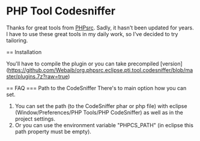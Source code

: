 PHP Tool Codesniffer
====================

Thanks for great tools from [PHPsrc](https://github.com/PHPsrc).
Sadly, it hasn't been updated for years. I have to use these great tools in my daily work, so I've decided to try tailoring.

== Installation

You'll have to compile the plugin or you can take precompiled [version] (https://github.com/Webaib/org.phpsrc.eclipse.pti.tool.codesniffer/blob/master/plugins.7z?raw=true)

== FAQ
=== Path to the CodeSniffer
There's to main option how you can set.
1. You can set the path (to the CodeSniffer phar or php file) with eclipse (Window/Preferences/PHP Tools/PHP CodeSniffer) as well as in the project settings.
2. Or you can use the environment variable "PHPCS_PATH" (in eclipse this path property must be empty).